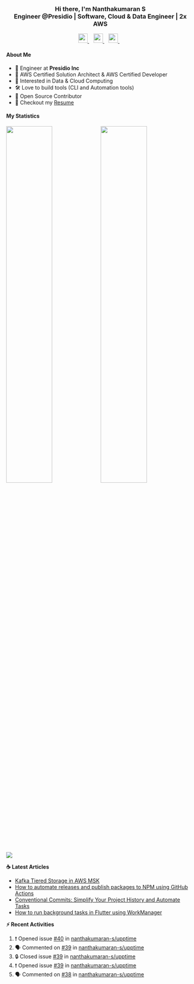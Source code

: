 <div align="center">
  <h3>
    Hi there, I'm Nanthakumaran S
    <br/>
    Engineer @Presidio | Software, Cloud & Data Engineer | 2x AWS
  </h3>
</div>

<p align='center'>
   <a href="https://www.nanthakumaran.com/">
    <img 
      height="25" 
      src="https://img.shields.io/badge/nanthakumaran.com-website-f55?style=for-the-badge"
      target="blank"
    >
  </a>
  &nbsp;&nbsp;
  <a href="https://www.linkedin.com/in/nanthakumaran-s/">
    <img 
      height="25" 
      src="https://img.shields.io/badge/nanthakumaran--s-Linkedin-0B65C2?style=for-the-badge"
      target="blank"
    >
  </a>
  &nbsp;&nbsp;
  <a href="https://twitter.com/nanthakumaran_/">
    <img 
      height="25" 
      src="https://img.shields.io/twitter/follow/nanthakumaran_?logo=twitter&style=for-the-badge&color=1DA1F2"
      target="blank"
    >
  </a>
  &nbsp;&nbsp;
</p>

#### About Me
- 🏢 Engineer at **Presidio Inc**
- 🔖 AWS Certified Solution Architect & AWS Certified Developer
- 🧐 Interested in Data & Cloud Computing
- 🛠️ Love to build tools (CLI and Automation tools)
- 📖 Open Source Contributor
- 📝 Checkout my [Resume](https://www.nanthakumaran.com/Nanthakumaran.pdf)

#### My Statistics
<p>
  <img 
    width="49.5%" 
    src="https://github-readme-stats-git-masterrstaa-rickstaa.vercel.app/api?username=nanthakumaran-s&show_icons=true&hide_border=true&bg_color=0E1117&title_color=8b949e&text_color=8b949e&icon_color=26a641" 
  />
  <img 
    width="49.5%" 
    src="https://streak-stats.demolab.com/?user=nanthakumaran-s&hide_border=true&background=0E1117&ring=26a641&fire=26a641&currStreakNum=26a641&sideNums=26a641&currStreakLabel=8b949e&sideLabels=8b949e&dates=8b949e" 
  />
</p>
<img
  src="https://github-readme-activity-graph.vercel.app/graph?username=nanthakumaran-s&custom_title=Nanthakumaran%20S%27s%20Contribution%20Graph&theme=github-compact&hide_border=true&area=true" 
/>

<p><b> ☕️ Latest Articles</b></p>

<!-- BLOG-POST-LIST:START -->
- [Kafka Tiered Storage in AWS MSK](https://nanthakumaran.medium.com/kafka-tiered-storage-enhancing-scalability-and-cost-efficiency-4750edc519d7?source=rss-153b47e3ff8c------2)
- [How to automate releases and publish packages to NPM using GitHub Actions](https://nanthakumaran.medium.com/how-to-automate-releases-and-publish-packages-to-npm-using-github-actions-910d5128c0fa?source=rss-153b47e3ff8c------2)
- [Conventional Commits: Simplify Your Project History and Automate Tasks](https://nanthakumaran.medium.com/conventional-commits-simplify-your-project-history-and-automate-tasks-29007273e198?source=rss-153b47e3ff8c------2)
- [How to run background tasks in Flutter using WorkManager](https://nanthakumaran.medium.com/how-to-run-background-tasks-in-flutter-using-workmanager-579479f802c8?source=rss-153b47e3ff8c------2)
<!-- BLOG-POST-LIST:END -->


<p><b> ⚡️ Recent Activities</b></p>

<!--START_SECTION:activity-->
1. ❗ Opened issue [#40](https://github.com/nanthakumaran-s/upptime/issues/40) in [nanthakumaran-s/upptime](https://github.com/nanthakumaran-s/upptime)
2. 🗣 Commented on [#39](https://github.com/nanthakumaran-s/upptime/issues/39#issuecomment-3046474686) in [nanthakumaran-s/upptime](https://github.com/nanthakumaran-s/upptime)
3. 🔒 Closed issue [#39](https://github.com/nanthakumaran-s/upptime/issues/39) in [nanthakumaran-s/upptime](https://github.com/nanthakumaran-s/upptime)
4. ❗ Opened issue [#39](https://github.com/nanthakumaran-s/upptime/issues/39) in [nanthakumaran-s/upptime](https://github.com/nanthakumaran-s/upptime)
5. 🗣 Commented on [#38](https://github.com/nanthakumaran-s/upptime/issues/38#issuecomment-3045522809) in [nanthakumaran-s/upptime](https://github.com/nanthakumaran-s/upptime)
<!--END_SECTION:activity-->
